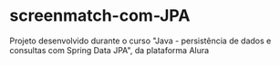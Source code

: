# screenmatch-com-JPA
Projeto desenvolvido durante o curso "Java - persistência de dados e consultas com Spring Data JPA", da plataforma Alura
